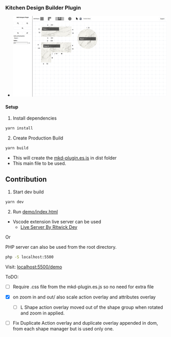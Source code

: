 ### Kitchen Design Builder Plugin

- ![alt text](sample.png)

#### Setup

1. Install dependencies
```sh
yarn install
```

2. Create Production Build
```sh
yarn build
```
- This will create the [mkd-plugin.es.js](dist/mkd-plugin.es.js) in dist folder
- This main file to be used.


## Contribution

1. Start dev build
```sh
yarn dev
```

2. Run [demo/index.html](demo/index.html)
- Vscode extension live server can be used
    - [Live Server By Ritwick Dey](https://marketplace.visualstudio.com/items?itemName=ritwickdey.LiveServer)

Or

PHP server can also be used from the root directory.
```sh
php -S localhost:5500
```

Visit: [localhost:5500/demo](http://localhost:5500/demo)



ToDO:
- [ ] Require .css file from the mkd-plugin.es.js so no need for extra file
- [x] on zoom in and out/ also scale action overlay and attributes overlay
    - [ ] L Shape action overlay moved out of the shape group when rotated and zoom in applied.
- [ ] Fix Duplicate Action overlay and duplicate overlay appended in dom, from each shape manager but is used only one.

